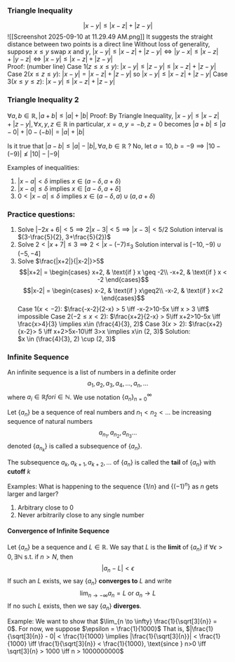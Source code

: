 ### Triangle Inequality

$$|x-y|\leq|x-z|+|z-y|$$
![[Screenshot 2025-09-10 at 11.29.49 AM.png]]
	It suggests the straight distance between two points is a direct line
	Without loss of generality, suppose $x \leq y$
			swap $x$ and $y$, $|x-y|\leq|x-z|+|z-y| \iff |y-x|\leq|x-z|+|y-z| \iff  |x-y|\leq |x-z|+|z-y|$   
	Proof: (number line)
		Case 1($z\leq x\leq y$):
			$|x-y|\leq|z-y|\leq|x-z|+|z-y|$ 
		Case 2($x\leq z\leq y$):
			$|x-y|=|x-z|+|z-y|$ so $|x-y|\leq|x-z|+|z-y|$
		Case 3($x\leq y\leq z$):
			$|x-y|\leq|x-z|+|z-y|$
### Triangle Inequality 2
$\forall a, b \in \mathbb{R}, |a+b|\leq|a|+|b|$
Proof:
	By Triangle Inequality, $|x-y|\leq|x-z|+|z-y|, \forall x, y, z \in \mathbb{R}$
	in particular, $x= a, y = -b, z =0$
	becomes $|a+b|\leq|a-0|+|0-(-b)| = |a|+|b|$
	
Is it true that $|a - b|\leq|a|-|b|, \forall a, b \in \mathbb{R}$ ?
	No, let $a = 10, b = -9 \implies |10-(-9)|\nleq|10|-|-9|$ 

Examples of inequalities:
1) $|x-a|<\delta$ implies $x \in (a-\delta, a+\delta)$
2) $|x-a|\leq \delta$ implies $x \in [a-\delta, a+\delta]$
3) $0<|x-a|\leq\delta$ implies $x \in (a-\delta, a) \cup (a, a+\delta)$

### Practice questions:
1) Solve $|-2x+6|<5 \implies 2|x-3|<5 \implies |x-3|< 5/2$ 
	Solution interval is $(3-\frac{5}{2}, 3+\frac{5}{2})$
2) Solve $2<|x+7|\leq {3} \implies 2<|x-(-7)\leq_{3}$
	 Solution interval is $[-10, -9)\cup(-5, -4]$
3) Solve $\frac{|x+2|}{|x-2|}>5$
	$$|x+2| = \begin{cases}
x+2, & \text{if } x \geq -2\\
-x+2, & \text{if } x < -2
\end{cases}$$$$|x-2| = \begin{cases}
x-2, & \text{if } x\geq2\\
-x-2, & \text{if } x<2
\end{cases}$$
	Case 1($x<-2$):
	$\frac{-x-2}{2-x} > 5 \iff -x-2>10-5x \iff x > 3 \iff$ impossible
	Case 2($-2\leq x<2$):
	$\frac{x+2}{2-x} > 5\iff x+2>10-5x \iff \frac{x>4}{3} \implies x\in (\frac{4}{3}, 2)$ 
	Case 3($x>2$):
	$\frac{x+2}{x-2}> 5 \iff x+2>5x-10\iff 3>x \implies x\in (2, 3)$
	Solution:  
	$x \in (\frac{4}{3}, 2) \cup (2, 3)$


### Infinite Sequence
An infinite sequence is a list of numbers in a definite order
$$a_{1}, a_{2}, a_{3}, a_{4}, \dots, a_{n}, \dots$$
where $a_{i} \in \mathbb{R} for i \in \mathbb{N}$. We use notation $\{a_{n}\}^{\infty}_{n=0}$

Let $\{a_{n}\}$ be a sequence of real numbers and $n_1< n_2< \dots$ be increasing sequence of natural numbers$$a_{n_{1}}, a_{n_{2}}, a_{n_{3}}\dots$$ denoted $\{a_{n_{k}}\}$ is called a subsequence of $\{a_{n}\}$.

The subsequence $a_{k}, a_{k+1}, a_{k+2},\dots$ of $\{a_{n}\}$  is called the **tail** of $\{a_{n}\}$ with **cutoff** $k$


Examples:
What is happening to the sequence $\{1/n\}$ and $\{(-1)^n\}$ as $n$ gets larger and larger?
1) Arbitrary close to 0
2) Never arbitrarily close to any single number
#### Convergence of Infinite Sequence

Let $\{a_{n}\}$ be a sequence and $L \in \mathbb{R}$. We say that $L$ is the **limit** of $\{a_{n}\}$ if $\forall \epsilon > 0, \exists \mathbb{N}$ s.t. if $n>N$, then
$$
|a_{n}-L|<\epsilon
$$
If such an $L$ exists, we say $\{a_{n}\}$ **converges to** $L$ and write
$$\lim_{n \to -\infty} a_{n} = L \text{ or } a_{n} \to L$$If no such $L$ exists, then we say $\{a_{n}\}$ **diverges**.

Example:
We want to show that $\lim_{n \to \infty} \frac{1}{\sqrt[3]{n}} = 0$. For now, we suppose $\epsilon = \frac{1}{1000}$
That is, $|\frac{1}{\sqrt[3]{n}} - 0| < \frac{1}{1000} \implies |\frac{1}{\sqrt[3]{n}}| < \frac{1}{1000} \iff  \frac{1}{\sqrt[3]{n}} < \frac{1}{1000}, \text{since } n>0 \iff \sqrt[3]{n} > 1000 \iff n > 1000000000$






